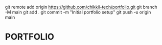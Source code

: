 git remote add origin https://github.com/chikkii-tech/portfolio.git
git branch -M main
git add .
git commit -m "Initial portfolio setup"
git push -u origin main
# PORTFOLIO